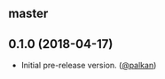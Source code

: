 ## master

## 0.1.0 (2018-04-17)

- Initial pre-release version. ([@palkan][])

[@palkan]: https://github.com/palkan
